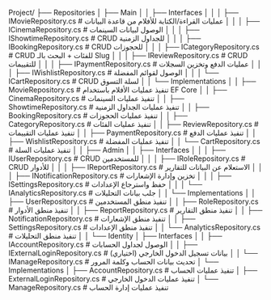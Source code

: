 ﻿Project/
├── Repositories
│   ├── Main
│   │   ├── Interfaces
│   │   │   ├── IMovieRepository.cs         # عمليات القراءة/الكتابة للأفلام من قاعدة البيانات
│   │   │   ├── ICinemaRepository.cs        # الوصول لبيانات السينمات
│   │   │   ├── IShowtimeRepository.cs      # CRUD للجداول الزمنية
│   │   │   ├── IBookingRepository.cs       # CRUD للحجوزات
│   │   │   ├── ICategoryRepository.cs      # CRUD للفئات + البحث بالـ Slug
│   │   │   ├── IReviewRepository.cs        # CRUD للتقييمات
│   │   │   ├── IPaymentRepository.cs       # عمليات الدفع وتخزين السجلات
│   │   │   ├── IWishlistRepository.cs      # الوصول لقوائم المفضلة
│   │   │   └── ICartRepository.cs          # CRUD لسلة التسوق
│   │   └── Implementations
│   │       ├── MovieRepository.cs          # تنفيذ عمليات الأفلام باستخدام EF Core
│   │       ├── CinemaRepository.cs         # تنفيذ عمليات السينمات
│   │       ├── ShowtimeRepository.cs       # تنفيذ عمليات الجداول الزمنية
│   │       ├── BookingRepository.cs        # تنفيذ عمليات الحجوزات
│   │       ├── CategoryRepository.cs       # تنفيذ عمليات الفئات
│   │       ├── ReviewRepository.cs         # تنفيذ عمليات التقييمات
│   │       ├── PaymentRepository.cs        # تنفيذ عمليات الدفع
│   │       ├── WishlistRepository.cs       # تنفيذ عمليات المفضلة
│   │       └── CartRepository.cs           # تنفيذ عمليات السلة
│
│   ├── Admin
│   │   ├── Interfaces
│   │   │   ├── IUserRepository.cs          # CRUD للمستخدمين
│   │   │   ├── IRoleRepository.cs          # CRUD للأدوار
│   │   │   ├── IReportRepository.cs        # الاستعلام عن البيانات للتقارير
│   │   │   ├── INotificationRepository.cs  # تخزين وإدارة الإشعارات
│   │   │   ├── ISettingsRepository.cs      # حفظ واسترجاع الإعدادات
│   │   │   └── IAnalyticsRepository.cs     # جلب بيانات التحليلات
│   │   └── Implementations
│   │       ├── UserRepository.cs           # تنفيذ منطق المستخدمين
│   │       ├── RoleRepository.cs           # تنفيذ منطق الأدوار
│   │       ├── ReportRepository.cs         # تنفيذ منطق التقارير
│   │       ├── NotificationRepository.cs   # تنفيذ منطق الإشعارات
│   │       ├── SettingsRepository.cs       # تنفيذ منطق الإعدادات
│   │       └── AnalyticsRepository.cs      # تنفيذ منطق التحليلات
│
│   └── Identity
│       ├── Interfaces
│       │   ├── IAccountRepository.cs       # الوصول لجداول الحسابات
│       │   ├── IExternalLoginRepository.cs # بيانات تسجيل الدخول الخارجي (اختياري)
│       │   └── IManageRepository.cs        # تحديث بيانات الحساب وكلمة المرور
│       └── Implementations
│           ├── AccountRepository.cs        # تنفيذ عمليات الحساب
│           ├── ExternalLoginRepository.cs  # تنفيذ عمليات الدخول الخارجي
│           └── ManageRepository.cs         # تنفيذ عمليات إدارة الحساب
